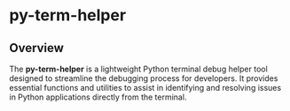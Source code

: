 # py-term-helper

## Overview

The **py-term-helper** is a lightweight Python terminal debug helper tool designed to streamline the debugging process for developers. It provides essential functions and utilities to assist in identifying and resolving issues in Python applications directly from the terminal.
